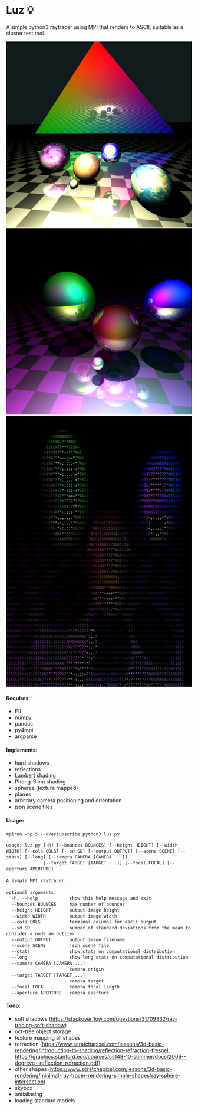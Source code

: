# Luz 💡

A simple python3 raytracer using MPI that renders to ASCII, suitable as a cluster test tool.

![sample render](textures.png)
![sample render](render.png)
![ascii render](luz_ascii.png)

#### Requires:
  - PIL
  - numpy
  - pandas
  - py4mpi
  - argparse


#### Implements:

  - hard shadows
  - reflections
  - Lambert shading
  - Phong-Blinn shading
  - spheres (texture mapped)
  - planes
  - arbitrary camera positioning and orientation
  - json scene files


#### Usage:

`mpirun -np 5 --oversubscribe python3 luz.py`

````
usage: luz.py [-h] [--bounces BOUNCES] [--height HEIGHT] [--width WIDTH] [--cols COLS] [--sd SD] [--output OUTPUT] [--scene SCENE] [--stats] [--long] [--camera CAMERA [CAMERA ...]]
              [--target TARGET [TARGET ...]] [--focal FOCAL] [--aperture APERTURE]

A simple MPI raytracer.

optional arguments:
  -h, --help            show this help message and exit
  --bounces BOUNCES     max number of bounces
  --height HEIGHT       output image height
  --width WIDTH         output image width
  --cols COLS           terminal columns for ascii output
  --sd SD               number of standard deviations from the mean to consider a node an outlier
  --output OUTPUT       output image filename
  --scene SCENE         json scene file
  --stats               show stats on computational distribution
  --long                show long stats on computational distribution
  --camera CAMERA [CAMERA ...]
                        camera origin
  --target TARGET [TARGET ...]
                        camera target
  --focal FOCAL         camera focal length
  --aperture APERTURE   camera aperture
````

#### Todo:

  - soft shadows (https://stackoverflow.com/questions/31709332/ray-tracing-soft-shadow)
  - oct-tree object storage
  - texture mapping all shapes
  - refraction (https://www.scratchapixel.com/lessons/3d-basic-rendering/introduction-to-shading/reflection-refraction-fresnel, https://graphics.stanford.edu/courses/cs148-10-summer/docs/2006--degreve--reflection_refraction.pdf)
  - other shapes (https://www.scratchapixel.com/lessons/3d-basic-rendering/minimal-ray-tracer-rendering-simple-shapes/ray-sphere-intersection)
  - skybox
  - antialiasing
  - loading standard models
